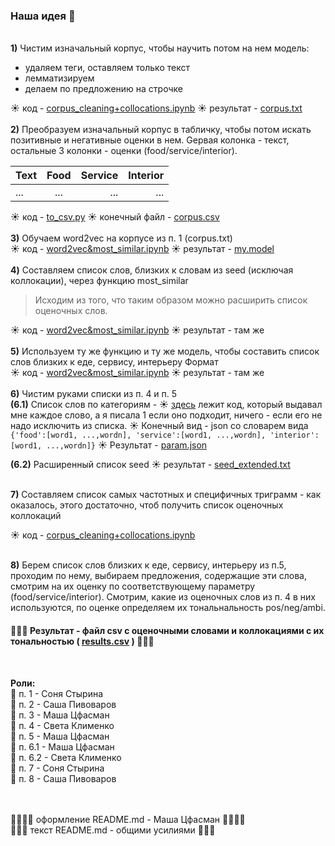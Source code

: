 ### Наша идея 🚽
<br />**1)** Чистим изначальный корпус, чтобы научить потом на нем модель: 
  * удаляем теги, оставляем только текст
  * лемматизируем
  * делаем по предложению на строчке

☀  код - 
[corpus_cleaning+collocations.ipynb](corpus%20cleaning%20+%20collocations.ipynb)
☀  результат - 
[corpus.txt](https://drive.google.com/file/d/1M0gFiuZGunLa1v96ZawhI6S9f9Kv604a/view?usp=sharing)
<br /><br /> **2)** Преобразуем изначальный корпус в табличку, чтобы потом искать позитивные и негативные оценки в нем. Gервая колонка - текст, остальные 3 колонки - оценки (food/service/interior). 

| Text | Food | Service | Interior |
| --- |:---:| ---:|-----:|
| ...|...| ...|...|

☀ код - 
[to_csv.py](to_csv.py)
☀ конечный файл - 
[corpus.csv](corpus.csv)
<br />
<br />
**3)** Обучаем word2vec на корпусе из п. 1 (corpus.txt)
<br /> ☀ код - 
[word2vec&most_similar.ipynb](word2vec%20&%20most_similar%20lists.ipynb)
☀ результат - 
[my.model](my.model)
<br />
<br />
**4)** Составляем список слов, близких к словам из seed (исключая коллокации), через функцию most_similar
> Исходим из того, что таким образом можно расширить список оценочных слов.

 ☀ код - [word2vec&most_similar.ipynb](word2vec%20&%20most_similar%20lists.ipynb)
 ☀ результат - там же
<br />
<br />
**5)** Используем ту же функцию и ту же модель, чтобы составить список слов близких к еде, сервису, интерьеру
Формат
<br /> ☀ код - 
[word2vec&most_similar.ipynb](word2vec%20&%20most_similar%20lists.ipynb)
 ☀ результат - там же
<br />
<br />
**6)** Чистим руками списки из п. 4 и п. 5
<br />
**(6.1)** Список слов по категориям  -  ☀ [здесь](word2vec%20&%20most_similar%20lists.ipynb)
лежит код, который выдавал мне каждое слово, а я писала 1 если оно подходит, ничего - если его не надо исключить из списка.  ☀ Конечный вид - json со словарем вида `{'food':[word1, ...,wordn], 'service':[word1, ...,wordn], 'interior':[word1, ...,wordn]}` ☀ Результат -
[param.json](param.json)


**(6.2)** Расширенный список seed ☀ результат - 
[seed_extended.txt](seed_extended.txt)  

<br /> **7)** Составляем список самых частотных и специфичных триграмм - как оказалось, этого достаточно, чтоб получить список оценочных коллокаций

☀ код - 
[corpus_cleaning+collocations.ipynb](corpus%20cleaning%20+%20collocations.ipynb)

<br /> **8)** Берем список слов близких к еде, сервису, интерьеру из п.5, проходим по нему, выбираем предложения, содержащие эти слова, смотрим на их оценку по соответствующему параметру (food/service/interior). Смотрим, какие из оценочных слов из п. 4 в них используются, по оценке определяем их тональнальность pos/neg/ambi.
<br /> 
#### 🐣🌟🌼 Результат  - файл csv с оценочными словами и коллокациями с их тональностью ( [results.csv](results.csv) ) 🌼🌟🐣
<br />



**Роли:** <br />
🚀 п. 1 - Соня Стырина <br />
🚀 п. 2 - Саша Пивоваров <br />
🚀 п. 3 - Маша Цфасман <br />
🚀 п. 4 - Света Клименко <br />
🚀 п. 5 - Маша Цфасман <br />
🚀 п. 6.1 - Маша Цфасман <br />
🚀 п. 6.2 - Света Клименко <br />
🚀 п. 7 - Соня Стырина <br />
🚀 п. 8 - Саша Пивоваров <br />

<br /><br />
🐳🐳🐳🐳 оформление README.md - Маша Цфасман 🐳🐳🐳🐳
<br />💑💑💑 текст README.md - общими усилиями 💑💑💑


